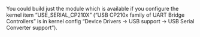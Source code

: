 You could build just the module which is available if you configure the kernel item “USE_SERIAL_CP210X” (“USB CP210x family of UART Bridge Controllers” is in kernel config “Device Drivers -> USB support -> USB Serial Converter support”).
